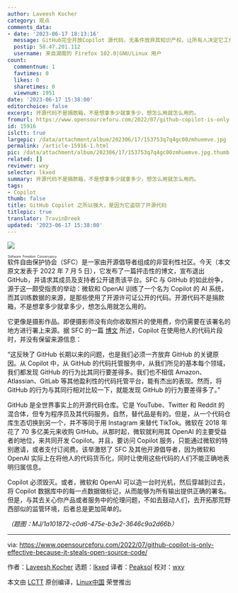 ```yaml
---
author: Laveesh Kocher
category: 观点
comments_data:
- date: '2023-06-17 18:13:16'
  message: GitHub完全开放Copilot 源代码，无条件放弃其知识产权，让所有人决定它工作中应对许可的模式；开源世界就能一定程度接受这个“整合工具”吧。
  postip: 58.47.201.112
  username: 来自湖南的 Firefox 102.0|GNU/Linux 用户
count:
  commentnum: 1
  favtimes: 0
  likes: 0
  sharetimes: 0
  viewnum: 1951
date: '2023-06-17 15:38:00'
editorchoice: false
excerpt: 开源代码不是捐款箱，不是想拿多少就拿多少，想怎么用就怎么用的。
fromurl: https://www.opensourceforu.com/2022/07/github-copilot-is-only-effective-because-it-steals-open-source-code/
id: 15916
islctt: true
largepic: /data/attachment/album/202306/17/153753q7q4gc00zmhuemve.jpg
permalink: /article-15916-1.html
pic: /data/attachment/album/202306/17/153753q7q4gc00zmhuemve.jpg.thumb.jpg
related: []
reviewer: wxy
selector: lkxed
summary: 开源代码不是捐款箱，不是想拿多少就拿多少，想怎么用就怎么用的。
tags:
- Copilot
thumb: false
title: GitHub Copilot 之所以强大，是因为它盗窃了开源代码
titlepic: true
translator: TravinDreek
updated: '2023-06-17 15:38:00'
---
```


![](/data/attachment/album/202306/17/153753q7q4gc00zmhuemve.jpg)


<ruby> 软件自由保护协会 <rt>  Software Freedom Conservancy </rt></ruby>（SFC）是一家由开源倡导者组成的非营利性社区。今天（本文原文发表于 2022 年 7 月 5 日），它发布了一篇抨击性的博文，宣布退出 GitHub，并请求其成员及支持者公开谴责该平台。SFC 与 GitHub 的如此纷争，源于这一颇受指责的举动：微软和 OpenAI 训练了一个名为 Copilot 的 AI 系统，而其训练数据的来源，是那些使用了开源许可证公开的代码。开源代码不是捐款箱，不是想拿多少就拿多少，想怎么用就怎么用的。


它更像是摄影作品。即便摄影师没有向你收取照片的使用费，你仍需要在该署名的地方进行署上来源。据 SFC 的一篇 [博文](https://sfconservancy.org/blog/2022/jun/30/give-up-github-launch/) 所述，Copilot 在使用他人的代码片段时，并没有保留来源信息：


“这反映了 GitHub 长期以来的问题，也是我们必须一齐放弃 GitHub 的关键原因。从 Copilot 中，从 GitHub 的代码托管服务中，从我们所见的基本每个领域，我们都发现 GitHub 的行为比其同行要差得多。我们也不相信 Amazon、Atlassian、GitLab 等其他盈利性的代码托管平台，能有杰出的表现。然而，将 GitHub 的行为与其同行相对比较一下，就能发现 GitHub 的行为要差得多了。”


GitHub 是全世界事实上的开源代码仓库。它是 YouTube、Twitter 和 Reddit 的混合体，但专为程序员及其代码服务。自然，替代品是有的。但是，从一个代码仓库生态切换到另一个，并不等同于用 Instagram 来替代 TikTok。微软在 2018 年花了 70 多亿美元来收购 GitHub。从那时起，微软就利用其 OpenAI 的主要受益者的地位，来共同开发 Copilot。并且，要访问 Copilot 服务，只能通过微软的特别邀请，或者支付订阅费。该举激怒了 SFC 及其他开源倡导者，因为微软和 OpenAI 实际上在将他人的代码货币化，同时让使用这些代码的人们不能正确地表明归属信息。


Copilot 必须毁灭。或者，微软和 OpenAI 可以造一台时光机，然后穿越到过去，将 Copilot 数据库中的每一点数据做标记，从而能够为所有输出提供正确的署名。但是，与其去关心你产品或者服务中的伦理问题，不如去鼓动人们，去开拓那荒野西部似的监管环境，后者总是更加简单的。


*（题图：MJ/1a101872-c0d6-475e-b3e2-3646c9a2d66b）*




---


via: <https://www.opensourceforu.com/2022/07/github-copilot-is-only-effective-because-it-steals-open-source-code/>


作者：[Laveesh Kocher](https://www.opensourceforu.com/author/laveesh-kocher/) 选题：[lkxed](https://github.com/lkxed) 译者：[Peaksol](https://github.com/TravinDreek) 校对：[wxy](https://github.com/wxy)


本文由 [LCTT](https://github.com/LCTT/TranslateProject) 原创编译，[Linux中国](https://linux.cn/) 荣誉推出